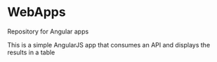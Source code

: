# WebApps
Repository for Angular apps

This is a simple AngularJS app that consumes an API and displays the results in a table
